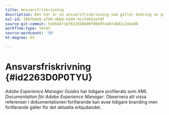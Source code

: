 ```yaml
---
title: Ansvarsfriskrivning
description: Det här är en ansvarsfriskrivning som gäller ändring av produktnamn för XML Documentation för Adobe Experience Manager till AEM
exl-id: 388fb8d9-a7d0-4bbb-b244-4ccf461eafdf
source-git-commit: 5e0584f1bf0216b8b00f00b9fe46fa682c244e08
workflow-type: tm+mt
source-wordcount: '56'
ht-degree: 0%

---
```


# Ansvarsfriskrivning {#id2263D0P0TYU}

*Adobe Experience Manager Guides* har tidigare profilerats som *XML Documentation för Adobe Experience Manager*. Observera att vissa referenser i dokumentationen fortfarande kan avse tidigare branding men fortfarande gäller för det aktuella erbjudandet.
